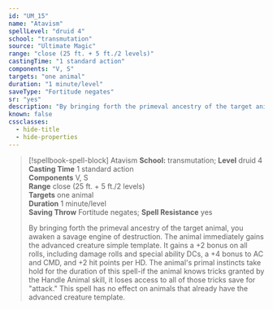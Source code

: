 ```yaml
---
id: "UM_15"
name: "Atavism"
spellLevel: "druid 4"
school: "transmutation"
source: "Ultimate Magic"
range: "close (25 ft. + 5 ft./2 levels)"
castingTime: "1 standard action"
components: "V, S"
targets: "one animal"
duration: "1 minute/level"
saveType: "Fortitude negates"
sr: "yes"
description: "By bringing forth the primeval ancestry of the target animal, you awaken a savage engine of destruction. The animal immediately gains the advanced creature simple template.  It gains a +2 bonus on all rolls, including damage rolls and special ability DCs, a +4 bonus to AC and CMD, and +2 hit points per HD. The animal's primal instincts take hold for the duration of this spell-if the animal knows tricks granted by the Handle Animal skill, it loses access to all of those tricks save for \"attack.\" This spell has no effect on animals that already have the advanced creature template."
known: false
cssclasses:
  - hide-title
  - hide-properties
---
```


> [!spellbook-spell-block] Atavism
> **School:** transmutation; **Level** druid 4
> **Casting Time** 1 standard action  
> **Components** V, S  
> **Range** close (25 ft. + 5 ft./2 levels)  
> **Targets** one animal  
> **Duration** 1 minute/level  
> **Saving Throw** Fortitude negates; **Spell Resistance** yes
> 
> By bringing forth the primeval ancestry of the target animal, you awaken a savage engine of destruction. The animal immediately gains the advanced creature simple template.  It gains a +2 bonus on all rolls, including damage rolls and special ability DCs, a +4 bonus to AC and CMD, and +2 hit points per HD. The animal's primal instincts take hold for the duration of this spell-if the animal knows tricks granted by the Handle Animal skill, it loses access to all of those tricks save for "attack." This spell has no effect on animals that already have the advanced creature template.